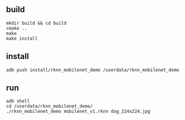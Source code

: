 ## build

```
mkdir build && cd build
cmake ..
make
make install
```

## install

```
adb push install/rknn_mobilenet_demo /userdata/rknn_mobilenet_demo
```

## run
```
adb shell
cd /userdata/rknn_mobilenet_demo/
./rknn_mobilenet_demo mobilenet_v1.rknn dog_224x224.jpg
```
